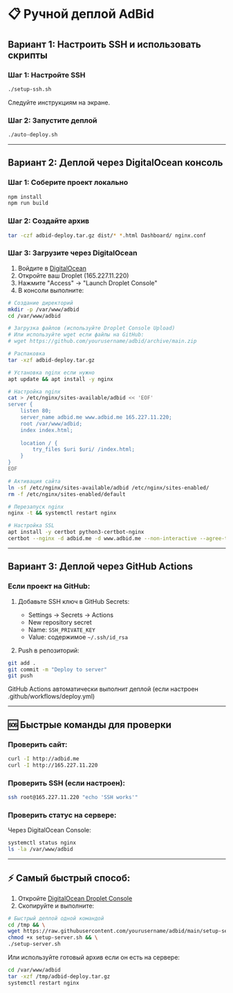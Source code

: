 # 📋 Ручной деплой AdBid

## Вариант 1: Настроить SSH и использовать скрипты

### Шаг 1: Настройте SSH
```bash
./setup-ssh.sh
```
Следуйте инструкциям на экране.

### Шаг 2: Запустите деплой
```bash
./auto-deploy.sh
```

---

## Вариант 2: Деплой через DigitalOcean консоль

### Шаг 1: Соберите проект локально
```bash
npm install
npm run build
```

### Шаг 2: Создайте архив
```bash
tar -czf adbid-deploy.tar.gz dist/* *.html Dashboard/ nginx.conf
```

### Шаг 3: Загрузите через DigitalOcean

1. Войдите в [DigitalOcean](https://cloud.digitalocean.com)
2. Откройте ваш Droplet (165.227.11.220)
3. Нажмите "Access" → "Launch Droplet Console"
4. В консоли выполните:

```bash
# Создание директорий
mkdir -p /var/www/adbid
cd /var/www/adbid

# Загрузка файлов (используйте Droplet Console Upload)
# Или используйте wget если файлы на GitHub:
# wget https://github.com/yourusername/adbid/archive/main.zip

# Распаковка
tar -xzf adbid-deploy.tar.gz

# Установка nginx если нужно
apt update && apt install -y nginx

# Настройка nginx
cat > /etc/nginx/sites-available/adbid << 'EOF'
server {
    listen 80;
    server_name adbid.me www.adbid.me 165.227.11.220;
    root /var/www/adbid;
    index index.html;
    
    location / {
        try_files $uri $uri/ /index.html;
    }
}
EOF

# Активация сайта
ln -sf /etc/nginx/sites-available/adbid /etc/nginx/sites-enabled/
rm -f /etc/nginx/sites-enabled/default

# Перезапуск nginx
nginx -t && systemctl restart nginx

# Настройка SSL
apt install -y certbot python3-certbot-nginx
certbot --nginx -d adbid.me -d www.adbid.me --non-interactive --agree-tos -m admin@adbid.me
```

---

## Вариант 3: Деплой через GitHub Actions

### Если проект на GitHub:

1. Добавьте SSH ключ в GitHub Secrets:
   - Settings → Secrets → Actions
   - New repository secret
   - Name: `SSH_PRIVATE_KEY`
   - Value: содержимое `~/.ssh/id_rsa`

2. Push в репозиторий:
```bash
git add .
git commit -m "Deploy to server"
git push
```

GitHub Actions автоматически выполнит деплой (если настроен .github/workflows/deploy.yml)

---

## 🆘 Быстрые команды для проверки

### Проверить сайт:
```bash
curl -I http://adbid.me
curl -I http://165.227.11.220
```

### Проверить SSH (если настроен):
```bash
ssh root@165.227.11.220 "echo 'SSH works'"
```

### Проверить статус на сервере:
Через DigitalOcean Console:
```bash
systemctl status nginx
ls -la /var/www/adbid
```

---

## ⚡ Самый быстрый способ:

1. Откройте [DigitalOcean Droplet Console](https://cloud.digitalocean.com/droplets)
2. Скопируйте и выполните:

```bash
# Быстрый деплой одной командой
cd /tmp && \
wget https://raw.githubusercontent.com/yourusername/adbid/main/setup-server.sh && \
chmod +x setup-server.sh && \
./setup-server.sh
```

Или используйте готовый архив если он есть на сервере:
```bash
cd /var/www/adbid
tar -xzf /tmp/adbid-deploy.tar.gz
systemctl restart nginx
```